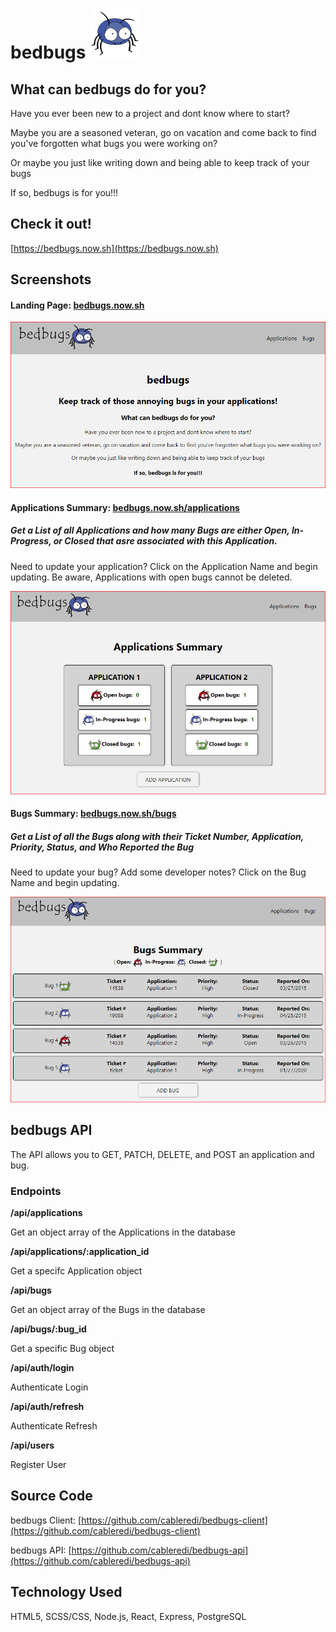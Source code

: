 # bedbugs ![bedbugs](./src/images/blue_bug_thumbnail.svg)

## What can bedbugs do for you?
Have you ever been new to a project and dont know where to start?

Maybe you are a seasoned veteran, go on vacation and come back to find you've forgotten what bugs you were working on?

Or maybe you just like writing down and being able to keep track of your bugs

If so, bedbugs is for you!!!

## Check it out!
[https://bedbugs.now.sh](https://bedbugs.now.sh)

## Screenshots
#### Landing Page: [bedbugs.now.sh](https://bedbugs.now.sh)
![Landing Page](./src/images/LandingPage.PNG)

#### Applications Summary: [bedbugs.now.sh/applications](https://bedbugs.now.sh/applications)
##### Get a List of all Applications and how many Bugs are either Open, In-Progress, or Closed that asre associated with this Application.
Need to update your application?  Click on the Application Name and begin updating.  Be aware, Applications with open bugs cannot be deleted.

![Applications Summary](./src/images/ApplicationsPage.PNG)

#### Bugs Summary:  [bedbugs.now.sh/bugs](https://bedbugs.now.sh/bugs)
##### Get a List of all the Bugs along with their Ticket Number, Application, Priority, Status, and Who Reported the Bug
Need to update your bug?  Add some developer notes?  Click on the Bug Name and begin updating.

![Bugs Summary](./src/images/BugsPage.PNG)


## bedbugs API

The API allows you to GET, PATCH, DELETE, and POST an application and bug.

### Endpoints
**/api/applications**

Get an object array of the Applications in the database

**/api/applications/:application_id**

Get a specifc Application object

**/api/bugs**

Get an object array of the Bugs in the database

**/api/bugs/:bug_id**

Get a specific Bug object

**/api/auth/login**

Authenticate Login

**/api/auth/refresh**

Authenticate Refresh

**/api/users**

Register User

## Source Code
bedbugs Client: [https://github.com/cableredi/bedbugs-client](https://github.com/cableredi/bedbugs-client)

bedbugs API: [https://github.com/cableredi/bedbugs-api](https://github.com/cableredi/bedbugs-api)



## Technology Used
HTML5, SCSS/CSS, Node.js, React, Express, PostgreSQL
